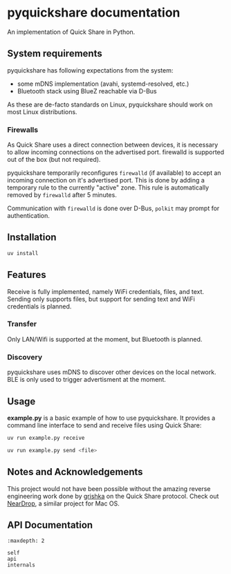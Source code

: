 # pyquickshare documentation


An implementation of Quick Share in Python.

## System requirements

pyquickshare has following expectations from the system:
- some mDNS implementation (avahi, systemd-resolved, etc.)
- Bluetooth stack using BlueZ reachable via D-Bus

As these are de-facto standards on Linux, pyquickshare should work on most Linux distributions.

### Firewalls

As Quick Share uses a direct connection between devices, it is necessary to allow incoming connections on the advertised port. firewalld is supported out of the box (but not required).

pyquickshare temporarily reconfigures `firewalld` (if available) to accept an incoming connection on it's advertised port.
This is done by adding a temporary rule to the currently "active" zone.
This rule is automatically removed by `firewalld` after 5 minutes.

Communication with `firewalld` is done over D-Bus, `polkit` may prompt for authentication.

## Installation

```bash
uv install
```

## Features

Receive is fully implemented, namely WiFi credentials, files, and text. Sending only supports files, but support for sending text and WiFi credentials is planned.

### Transfer
Only LAN/Wifi is supported at the moment, but Bluetooth is planned.

### Discovery
pyquickshare uses mDNS to discover other devices on the local network. BLE is only used to trigger advertisment at the moment.

## Usage

**example.py** is a basic example of how to use pyquickshare.
It provides a command line interface to send and receive files using Quick Share:

```bash
uv run example.py receive
```

```bash
uv run example.py send <file>
```


## Notes and Acknowledgements

This project would not have been possible without the amazing reverse engineering work done by [grishka](https://github.com/grishka/) on the Quick Share protocol.
Check out [NearDrop](https://github.com/grishka/NearDrop/), a similar project for Mac OS.

## API Documentation

```{toctree}
:maxdepth: 2

self
api
internals
```